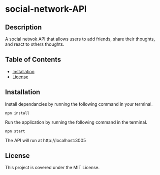 # social-network-API

## Description 

A social netwok API that allows users to add friends, share their thoughts, and react to others thoughts.

## Table of Contents

* [Installation](#installation)
* [License](#license)

## Installation 

Install dependancies by running the following command in your terminal.

`npm install`

Run the application by running the following command in the terminal. 

`npm start` 

The API will run at http://localhost:3005

## License 

This project is covered under the MIT License. 
